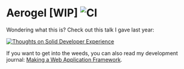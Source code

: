 # Aerogel [WIP] ![CI](https://github.com/NoelDeMartin/aerogel/actions/workflows/ci.yml/badge.svg)

Wondering what this is? Check out this talk I gave last year:

[![Thoughts on Solid Developer Experience](https://aerogel.js.org/img/thoughts-on-solid-developer-experience.png)](https://www.youtube.com/watch?v=ghGmveKKe5Y)

If you want to get into the weeds, you can also read my development journal: [Making a Web Application Framework](https://noeldemartin.com/tasks/making-a-web-application-framework).
